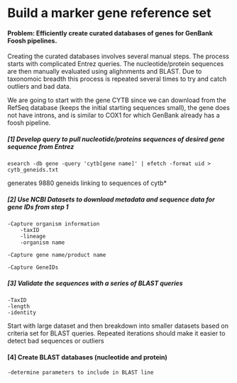 # Build a marker gene reference set

#### Problem: Efficiently create curated databases of genes for GenBank Foosh pipelines. 

Creating the curated databases involves several manual steps.  The process starts with complicated Entrez queries.  The nucleotide/protein sequences are then manually evaluated using alighnments and BLAST. Due to taxonomoic breadth this process is repeated several times to try and catch outliers and bad data. 

We are going to start with the gene CYTB since we can download from the RefSeq database (keeps the initial starting sequences small), the gene does not have introns, and is similar to COX1 for which GenBank already has a foosh pipeline. 

##### [1] Develop query to pull nucleotide/proteins sequences of desired gene sequence from Entrez

`esearch -db gene -query 'cytb[gene name]' | efetch -format uid > cytb_geneids.txt`

generates 9880 geneids linking to sequences of cytb*

##### [2] Use NCBI Datasets to download metadata and sequence data for gene IDs from step 1

	-Capture organism information
		-taxID
		-lineage 
		-organism name

	-Capture gene name/product name

	-Capture GeneIDs


##### [3] Validate the sequences with a series of BLAST queries

	-TaxID
	-length
	-identity
	
Start with large dataset and then breakdown into smaller datasets based on criteria set for BLAST queries.
Repeated iterations should make it easier to detect bad sequences or outliers

#### [4] Create BLAST databases (nucleotide and protein)
	-determine parameters to include in BLAST line
	
